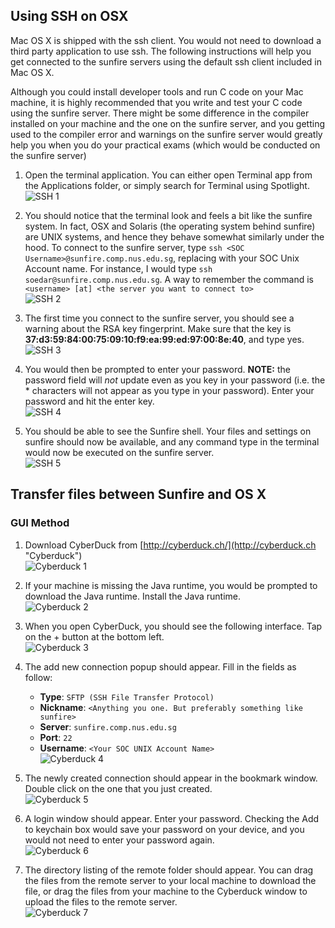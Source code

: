 ## Using SSH on OSX

Mac OS X is shipped with the ssh client. You would not need to download a third party application to use ssh. The following instructions will help you get connected to the sunfire servers using the default ssh client included in Mac OS X.

Although you could install developer tools and run C code on your Mac machine, it is highly recommended that you write and test your C code using the sunfire server. There might be some difference in the compiler installed on your machine and the one on the sunfire server, and you getting used to the compiler error and warnings on the sunfire server would greatly help you when you do your practical exams (which would be conducted on the sunfire server)

1. Open the terminal application. You can either open Terminal app from the Applications folder, or simply search for Terminal using Spotlight.  
![SSH 1](http://soedar.github.io/cs1010/sunfire-osx/images/ssh_1.png "SSH 1")

2. You should notice that the terminal look and feels a bit like the sunfire system. In fact, OSX and Solaris (the operating system behind sunfire) are UNIX systems, and hence they behave somewhat similarly under the hood. To connect to the sunfire server, type `ssh <SOC Username>@sunfire.comp.nus.edu.sg`, replacing <SOC Username> with your SOC Unix Account name. For instance, I would type `ssh soedar@sunfire.comp.nus.edu.sg`. A way to remember the command is `<username> [at] <the server you want to connect to>`  
![SSH 2](http://soedar.github.io/cs1010/sunfire-osx/images/ssh_2.png "SSH 2")

3. The first time you connect to the sunfire server, you should see a warning about the RSA key fingerprint. Make sure that the key is **37:d3:59:84:00:75:09:10:f9:ea:99:ed:97:00:8e:40**, and type yes.  
![SSH 3](http://soedar.github.io/cs1010/sunfire-osx/images/ssh_3.png "SSH 3")

4. You would then be prompted to enter your password. **NOTE:** the password field will *not* update even as you key in your password (i.e. the * characters will not appear as you type in your password). Enter your password and hit the enter key.  
![SSH 4](http://soedar.github.io/cs1010/sunfire-osx/images/ssh_4.png "SSH 4")

5. You should be able to see the Sunfire shell. Your files and settings on sunfire should now be available, and any command type in the terminal would now be executed on the sunfire server.  
![SSH 5](http://soedar.github.io/cs1010/sunfire-osx/images/ssh_5.png "SSH 5")

## Transfer files between Sunfire and OS X

### GUI Method

1. Download CyberDuck from [http://cyberduck.ch/](http://cyberduck.ch "Cyberduck")  
![Cyberduck 1](http://soedar.github.io/cs1010/sunfire-osx/images/cyberduck_1.png "Cyberduck 1")

2. If your machine is missing the Java runtime, you would be prompted to download the Java runtime. Install the Java runtime.  
![Cyberduck 2](http://soedar.github.io/cs1010/sunfire-osx/images/cyberduck_2.png "Cyberduck 2")

3. When you open CyberDuck, you should see the following interface. Tap on the + button at the bottom left.  
![Cyberduck 3](http://soedar.github.io/cs1010/sunfire-osx/images/cyberduck_3.png "Cyberduck 3")

4. The add new connection popup should appear. Fill in the fields as follow:
	- **Type**: `SFTP (SSH File Transfer Protocol)`
	- **Nickname**: `<Anything you one. But preferably something like sunfire>`
	- **Server**: `sunfire.comp.nus.edu.sg`
	- **Port**: `22`
	- **Username**: `<Your SOC UNIX Account Name>`  
![Cyberduck 4](http://soedar.github.io/cs1010/sunfire-osx/images/cyberduck_4.png "Cyberduck 4")

5. The newly created connection should appear in the bookmark window. Double click on the one that you just created.  
![Cyberduck 5](http://soedar.github.io/cs1010/sunfire-osx/images/cyberduck_5.png "Cyberduck 5")

6. A login window should appear. Enter your password. Checking the Add to keychain box would save your password on your device, and you would not need to enter your password again.  
![Cyberduck 6](http://soedar.github.io/cs1010/sunfire-osx/images/cyberduck_6.png "Cyberduck 6")

7. The directory listing of the remote folder should appear. You can drag the files from the remote server to your local machine to download the file, or drag the files from your machine to the Cyberduck window to upload the files to the remote server.  
![Cyberduck 7](http://soedar.github.io/cs1010/sunfire-osx/images/cyberduck_7.png "Cyberduck 7")
